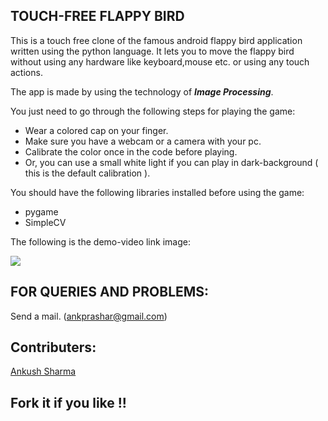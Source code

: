 TOUCH-FREE FLAPPY BIRD
----------------------

This is a touch free clone of the famous android flappy bird application written using the python language.
It lets you to move the flappy bird without using any hardware like keyboard,mouse etc. or using any touch actions.

The app is made by using the technology of ***Image Processing***.

You just need to go through the following steps for playing the game:
- Wear a colored cap on your finger.
- Make sure you have a webcam or a camera with your pc.
- Calibrate the color once in the code before playing.
- Or, you can use a small white light if you can play in dark-background ( this is the default calibration ).

You should have the following libraries installed before using the game:
- pygame
- SimpleCV

The following is the demo-video link image:

[![](http://img.youtube.com/vi/1g2kJx1qmyE/0.jpg)](https://www.youtube.com/watch?v=1g2kJx1qmyE)

FOR QUERIES AND PROBLEMS:
-------------------------
Send a mail. (ankprashar@gmail.com)

Contributers:
--------------
[Ankush Sharma](https://github.com/black_perl)

Fork it if you like !!
----------------------



